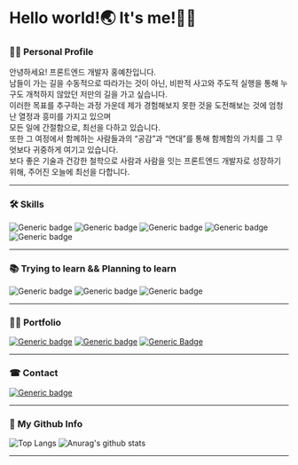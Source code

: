# Hello world!🌏 It's me!🙋‍♂

### 👨‍💻 **Personal Profile**<br>
안녕하세요! 프론트엔드 개발자 홍예찬입니다.<br>
남들이 가는 길을 수동적으로 따라가는 것이 아닌, 비판적 사고와 주도적 실행을 통해 누구도 개척하지 않았던 저만의 길을 가고 싶습니다.<br> 
이러한 목표를 추구하는 과정 가운데 제가 경험해보지 못한 것을 도전해보는 것에 엄청난 열정과 흥미를 가지고 있으며<br> 
모든 일에 간절함으로, 최선을 다하고 있습니다.<br> 
또한 그 여정에서 함께하는 사람들과의 “공감”과 “연대”를 통해 함께함의 가치를 그 무엇보다 귀중하게 여기고 있습니다.<br> 
보다 좋은 기술과 건강한 철학으로 사람과 사람을 잇는 프론트엔드 개발자로 성장하기 위해, 주어진 오늘에 최선을 다합니다.<br>
****

### 🛠 **Skills**
![Generic badge](https://img.shields.io/badge/-React-FFFFFF?style=flat-square&logo=react&logoWidth=40)
![Generic badge](https://img.shields.io/badge/-Javascript(ES6+)-FFFFFF?style=flat-square&logo=JavaScript&logoWidth=40)
![Generic badge](https://img.shields.io/badge/-Redux-FFFFFF?style=flat-square&logo=Redux&logoWidth=40&logoColor=764ABC)
![Generic badge](https://img.shields.io/badge/-Sass/Scss-FFFFFF?style=flat-square&logo=sass&logoWidth=40)
![Generic badge](https://img.shields.io/badge/-StyledComponents-FFFFFF?style=flat-square&logo=styled-components&logoWidth=200&logoColor=DB7093)


****

### 📚 **Trying to learn && Planning to learn**
![Generic badge](https://img.shields.io/badge/-typescript-FFFFFF?style=flat-square&logo=TypeScript&logoWidth=40&logoColor=3178C6)
![Generic badge](https://img.shields.io/badge/-Node.js-FFFFFF?style=flat-square&logo=Node.js&logoWidth=40&logoColor=339933)
![Generic badge](https://img.shields.io/badge/-AmazonAWS-FFFFFF?style=flat-square&logo=Node.js&logoWidth=40&logoColor=232f3e)


****

### 👨‍🏫 **Portfolio**<br>

[![Generic badge](https://img.shields.io/badge/-Resume-FFFFFF?style=flat-square&logo=about.me&logoWidth=40)](https://github.com/hayyim0626/hayyim0626/files/5833509/RESUME.pdf)
[![Generic badge](https://img.shields.io/badge/-Notion-FFFFFF?style=flat-square&logo=notion&logoColor=black&logoWidth=40)](https://www.notion.so/b7ca3180716d48cd9f0169a9dc323c69)
[![Generic Badge](http://img.shields.io/badge/-Blog-FFFFFF?style=flat-square&logo=bloglovin&logoWidth=40&logoColor=20c997&link=https://velog.io/@hayyim0626)](https://velog.io/@hayyim0626)
****
### ☎ **Contact**<br>

[![Generic badge](https://img.shields.io/badge/-GMAIL-FFFFFF?style=flat-square&logo=gmail&labelColor=white&logoWidth=40)](mailto:h19960626@gmail.com) 
****
### 🤘 **My Github Info**<br>

![Top Langs](https://github-readme-stats.vercel.app/api/top-langs/?username=hayyim0626&layout=compact&theme=buefy&hide_border=true)  ![Anurag's github stats](https://github-readme-stats.vercel.app/api?username=hayyim0626&theme=buefy&show_icons=true&hide_title=true&hide=issues&hide_border=true) 
****


